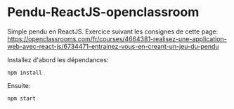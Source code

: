 # Pendu-ReactJS-openclassroom

Simple pendu en ReactJS.
Exercice suivant les consignes de cette page: https://openclassrooms.com/fr/courses/4664381-realisez-une-application-web-avec-react-js/6734471-entrainez-vous-en-creant-un-jeu-du-pendu

Installez d'abord les dépendances:

```
npm install
```

Ensuite:

```
npm start
```